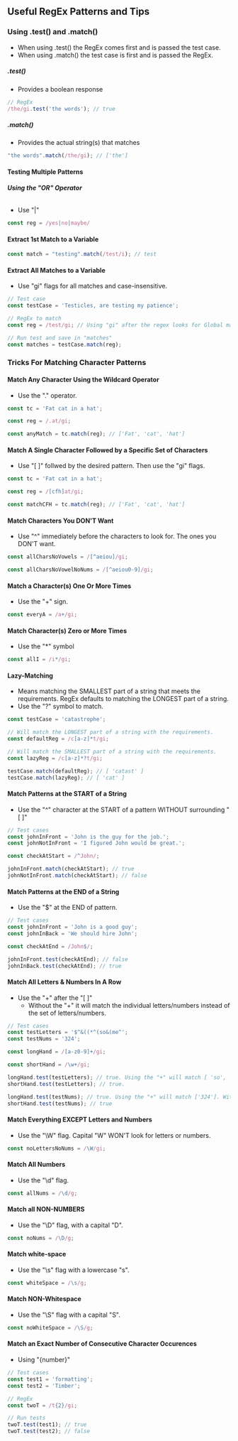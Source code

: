## Useful RegEx Patterns and Tips

### Using .test() and .match()
- When using .test() the RegEx comes first and is passed the test case.
- When using .match() the test case is first and is passed the RegEx.
##### __.test()__
- Provides a boolean response
```javascript
// RegEx
/the/gi.test('the words'); // true
```
##### __.match()__
- Provides the actual string(s) that matches
```javascript
"the words".match(/the/gi); // ['the']
```

#### __Testing Multiple Patterns__
###### __Using the "OR" Operator__
- Use "|"
```javascript
const reg = /yes|no|maybe/
```

#### __Extract 1st Match to a Variable__
```javascript
const match = "testing".match(/test/i); // test
```
#### __Extract All Matches to a Variable__
- Use "gi" flags for all matches and case-insensitive.
```javascript
// Test case
const testCase = 'Testicles, are testing my patience';

// RegEx to match
const reg = /test/gi; // Using "gi" after the regex looks for Global matches that are case Insensitive.

// Run test and save in "matches"
const matches = testCase.match(reg);
```
### __Tricks For Matching Character Patterns__

#### __Match Any Character Using the Wildcard Operator__
- Use the "." operator. 
```javascript
const tc = 'Fat cat in a hat';

const reg = /.at/gi;

const anyMatch = tc.match(reg); // ['Fat', 'cat', 'hat']
```
#### __Match A Single Character Followed by a Specific Set of Characters__
- Use "\[ ]" follwed by the desired pattern. Then use the "gi" flags.
```javascript
const tc = 'Fat cat in a hat';

const reg = /[cfh]at/gi;

const matchCFH = tc.match(reg); // ['Fat', 'cat', 'hat']
```
#### __Match Characters You DON'T Want__
- Use "^" immediately before the characters to look for. The ones you DON'T want.
```javascript
const allCharsNoVowels = /[^aeiou]/gi;

const allCharsNoVowelNoNums = /[^aeiou0-9]/gi;
```
#### __Match a Character(s) One Or More Times__
- Use the "+" sign.
```javascript
const everyA = /a+/gi;
```
#### __Match Character(s) Zero or More Times__
- Use the "*" symbol
```javascript
const allI = /i*/gi;
```
#### __Lazy-Matching__
- Means matching the SMALLEST part of a string that meets the requirements. RegEx defaults to matching the LONGEST part of a string.
- Use the "?" symbol to match.
```javascript
const testCase = 'catastrophe';

// Will match the LONGEST part of a string with the requirements.
const defaultReg = /c[a-z]*t/gi;

// Will match the SMALLEST part of a string with the requirements.
const lazyReg = /c[a-z]*?t/gi;

testCase.match(defaultReg); // [ 'catast' ]
testCase.match(lazyReg); // [ 'cat' ]
```
#### __Match Patterns at the START of a String__
- Use the "^" character at the START of a pattern WITHOUT surrounding "\[ ]"
```javascript
// Test cases
const johnInFront = 'John is the guy for the job.';
const johnNotInFront = 'I figured John would be great.';

const checkAtStart = /^John/; 

johnInFront.match(checkAtStart); // true
johnNotInFront.match(checkAtStart); // false
```
#### __Match Patterns at the END of a String__
- Use the "$" at the END of pattern.
```javascript
// Test cases
const johnInFront = 'John is a good guy';
const johnInBack = 'We should hire John';

const checkAtEnd = /John$/;

johnInFront.test(checkAtEnd); // false
johnInBack.test(checkAtEnd); // true
```
#### __Match All Letters & Numbers In A Row__
- Use the "+" after the "\[ ]"
  - Without the "+" it will match the individual letters/numbers instead of the set of letters/numbers.
```javascript
// Test cases
const testLetters = '$^&((*^(so&(me^';
const testNums = '324';

const longHand = /[a-z0-9]+/gi;

const shortHand = /\w+/gi;

longHand.test(testLetters); // true. Using the "+" will match [ 'so', 'me' ]. Without "+" will match ['s', 'o', 'm', 'e']
shortHand.test(testLetters); // true. 

longHand.test(testNums); // true. Using the "+" will match ['324']. Without "+" will match ['3', '2', '4']
shortHand.test(testNums); // true
```
#### __Match Everything EXCEPT Letters and Numbers__
- Use the "\W" flag. Capital "W" WON'T look for letters or numbers.
```javascript
const noLettersNoNums = /\W/gi;
```
#### __Match All Numbers__
- Use the "\d" flag.
```javascript
const allNums = /\d/g;
```
#### __Match all NON-NUMBERS__
- Use the "\D" flag, with a capital "D".
```javascript
const noNums = /\D/g;
```
#### __Match white-space__
- Use the "\s" flag with a lowercase "s".
```javascript
const whiteSpace = /\s/g;
```
#### __Match NON-Whitespace__
- Use the "\S" flag with a capital "S".
```javascript
const noWhiteSpace = /\S/g;
```
#### __Match an Exact Number of Consecutive Character Occurences__
- Using "{number}"
```javascript
// Test cases
const test1 = 'formatting';
const test2 = 'Timber';

// RegEx
const twoT = /t{2}/gi;

// Run tests
twoT.test(test1); // true
twoT.test(test2); // false
```
